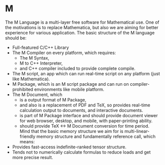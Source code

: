 # M
The M Language is a multi-layer free software for Mathematical use. One of the motivations is to replace Mathematica, but also we are aiming for better experience for various application. The basic structure of the M language should be:
* Full-featured C/C++ Library
* The M Compiler on every platform, which requires:
  * The M Syntax,
  * M to C++ Interpreter,
  * and C++ compiler included to provide complete compile.
* The M script, an app which can run real-time script on any platform (just like Mathematica).
* M Package, which is an M script package and can run on compiler-prohibited environments like mobile platform.
* The M Document, which 
  * is a output format of M Package,
  * and also is a replacement of PDF and TeX, so provides real-time calculation output to documents, and interactive documents.
  * is part of M Package interface and should provide document viewer for web browser, desktop, and mobile, with paper-printing ability.
  * should provide TeX <-> M Document conversion for time period.
Mind that the basic memory structure we aim for is multi-linear-friendly memory structure and fundamentally reference call, which means:
* Provides fast-access indefinite-ranked tensor structure.
* Tends not to numerically calculate formulas to reduce loads and get more precise result.
